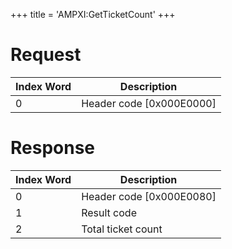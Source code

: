 +++
title = 'AMPXI:GetTicketCount'
+++

# Request

| Index Word | Description                |
|------------|----------------------------|
| 0          | Header code \[0x000E0000\] |

# Response

| Index Word | Description                |
|------------|----------------------------|
| 0          | Header code \[0x000E0080\] |
| 1          | Result code                |
| 2          | Total ticket count         |
